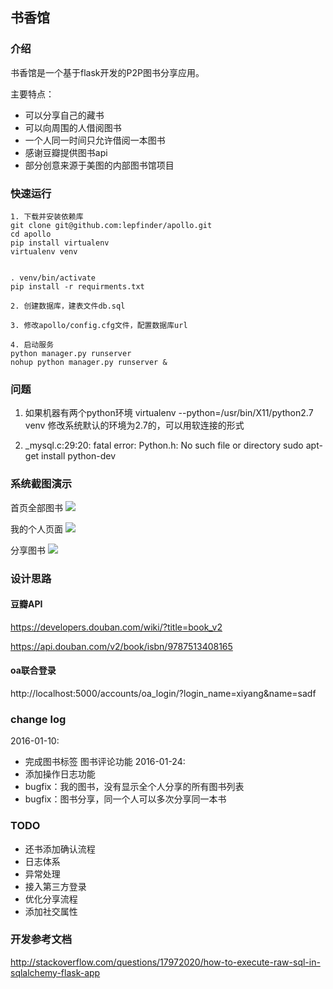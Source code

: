 ## 书香馆

### 介绍
书香馆是一个基于flask开发的P2P图书分享应用。

主要特点：

- 可以分享自己的藏书
- 可以向周围的人借阅图书
- 一个人同一时间只允许借阅一本图书
- 感谢豆瓣提供图书api
- 部分创意来源于美图的内部图书馆项目


### 快速运行

```
1. 下载并安装依赖库
git clone git@github.com:lepfinder/apollo.git
cd apollo
pip install virtualenv
virtualenv venv


. venv/bin/activate
pip install -r requirments.txt

2. 创建数据库，建表文件db.sql

3. 修改apollo/config.cfg文件，配置数据库url

4. 启动服务
python manager.py runserver
nohup python manager.py runserver &
```

### 问题
1. 如果机器有两个python环境
virtualenv --python=/usr/bin/X11/python2.7 venv
修改系统默认的环境为2.7的，可以用软连接的形式

2. _mysql.c:29:20: fatal error: Python.h: No such file or directory
sudo apt-get install python-dev


### 系统截图演示
首页全部图书
![](http://7xo9p3.com1.z0.glb.clouddn.com/markdown/1452435886759.png?imageMogr2/thumbnail/!50p/quality/100!)

我的个人页面
![](http://7xo9p3.com1.z0.glb.clouddn.com/markdown/1452436069406.png?imageMogr2/thumbnail/!50p/quality/100!)

分享图书
![](http://7xo9p3.com1.z0.glb.clouddn.com/markdown/1452436045766.png?imageMogr2/thumbnail/!50p/quality/100!)

### 设计思路

#### 豆瓣API
https://developers.douban.com/wiki/?title=book_v2

https://api.douban.com/v2/book/isbn/9787513408165

#### oa联合登录
http://localhost:5000/accounts/oa_login/?login_name=xiyang&name=sadf


### change log

2016-01-10: 
- 完成图书标签 图书评论功能
2016-01-24: 
- 添加操作日志功能
- bugfix：我的图书，没有显示全个人分享的所有图书列表
- bugfix：图书分享，同一个人可以多次分享同一本书


### TODO

- 还书添加确认流程
- 日志体系
- 异常处理
- 接入第三方登录
- 优化分享流程
- 添加社交属性

### 开发参考文档
http://stackoverflow.com/questions/17972020/how-to-execute-raw-sql-in-sqlalchemy-flask-app

